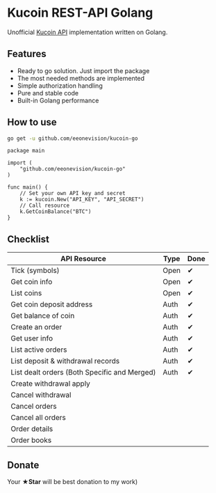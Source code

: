 # Kucoin REST-API Golang
Unofficial [Kucoin API](https://kucoinapidocs.docs.apiary.io/) implementation written on Golang.

## Features
- Ready to go solution. Just import the package
- The most needed methods are implemented
- Simple authorization handling
- Pure and stable code
- Built-in Golang performance

## How to use
```bash
go get -u github.com/eeonevision/kucoin-go
```
```golang
package main

import (
	"github.com/eeonevision/kucoin-go"
)

func main() {
	// Set your own API key and secret
	k := kucoin.New("API_KEY", "API_SECRET")
	// Call resource
	k.GetCoinBalance("BTC")
}
```
## Checklist
| API Resource | Type | Done  |
| -------------| ----- | ----- |
| Tick (symbols) | Open    | ✔ |
| Get coin info | Open | ✔ |
| List coins | Open    | ✔ |
| Get coin deposit address | Auth | ✔ |
| Get balance of coin | Auth | ✔ |
| Create an order | Auth | ✔ |
| Get user info | Auth | ✔ |
| List active orders | Auth | ✔ |
| List deposit & withdrawal records | Auth | ✔ |
| List dealt orders (Both Specific and Merged) | Auth | ✔ |
| Create withdrawal apply |  |
| Cancel withdrawal |  |
| Cancel orders |  |
| Cancel all orders |  |
| Order details |  |
| Order books |  |

## Donate
Your **★Star** will be best donation to my work)
